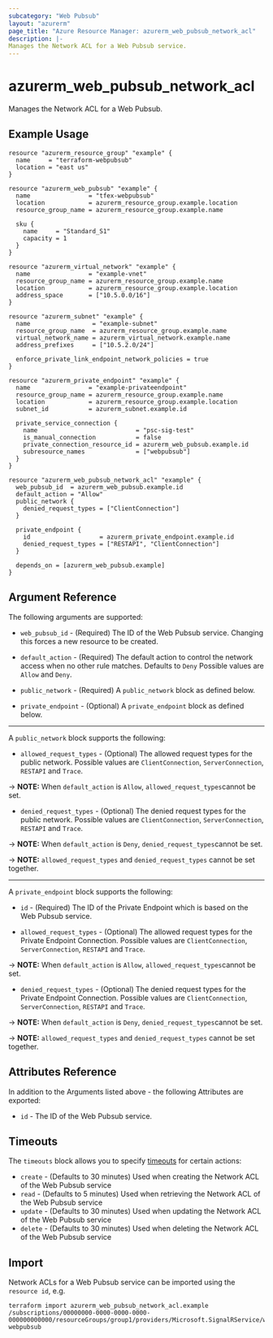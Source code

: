 ```yaml
---
subcategory: "Web Pubsub"
layout: "azurerm"
page_title: "Azure Resource Manager: azurerm_web_pubsub_network_acl"
description: |-
Manages the Network ACL for a Web Pubsub service.
---
```


# azurerm_web_pubsub_network_acl

Manages the Network ACL for a Web Pubsub.

## Example Usage

```hcl
resource "azurerm_resource_group" "example" {
  name     = "terraform-webpubsub"
  location = "east us"
}

resource "azurerm_web_pubsub" "example" {
  name                = "tfex-webpubsub"
  location            = azurerm_resource_group.example.location
  resource_group_name = azurerm_resource_group.example.name

  sku {
    name     = "Standard_S1"
    capacity = 1
  }
}

resource "azurerm_virtual_network" "example" {
  name                = "example-vnet"
  resource_group_name = azurerm_resource_group.example.name
  location            = azurerm_resource_group.example.location
  address_space       = ["10.5.0.0/16"]
}

resource "azurerm_subnet" "example" {
  name                 = "example-subnet"
  resource_group_name  = azurerm_resource_group.example.name
  virtual_network_name = azurerm_virtual_network.example.name
  address_prefixes     = ["10.5.2.0/24"]

  enforce_private_link_endpoint_network_policies = true
}

resource "azurerm_private_endpoint" "example" {
  name                = "example-privateendpoint"
  resource_group_name = azurerm_resource_group.example.name
  location            = azurerm_resource_group.example.location
  subnet_id           = azurerm_subnet.example.id

  private_service_connection {
    name                           = "psc-sig-test"
    is_manual_connection           = false
    private_connection_resource_id = azurerm_web_pubsub.example.id
    subresource_names              = ["webpubsub"]
  }
}

resource "azurerm_web_pubsub_network_acl" "example" {
  web_pubsub_id  = azurerm_web_pubsub.example.id
  default_action = "Allow"
  public_network {
    denied_request_types = ["ClientConnection"]
  }

  private_endpoint {
    id                   = azurerm_private_endpoint.example.id
    denied_request_types = ["RESTAPI", "ClientConnection"]
  }

  depends_on = [azurerm_web_pubsub.example]
}
```

## Argument Reference

The following arguments are supported:

* `web_pubsub_id` - (Required) The ID of the Web Pubsub service. Changing this forces a new resource to be created.

* `default_action` - (Required) The default action to control the network access when no other rule matches. Defaults to `Deny` Possible values are `Allow` and `Deny`.

* `public_network` - (Required) A `public_network` block as defined below.

* `private_endpoint` - (Optional) A `private_endpoint` block as defined below.

---

A `public_network` block supports the following:

* `allowed_request_types` - (Optional) The allowed request types for the public network. Possible values are `ClientConnection`, `ServerConnection`, `RESTAPI` and `Trace`.

-> **NOTE:** When `default_action` is `Allow`, `allowed_request_types`cannot be set.

* `denied_request_types` - (Optional) The denied request types for the public network. Possible values are `ClientConnection`, `ServerConnection`, `RESTAPI` and `Trace`.

-> **NOTE:** When `default_action` is `Deny`, `denied_request_types`cannot be set.

-> **NOTE:** `allowed_request_types` and `denied_request_types` cannot be set together.

---

A `private_endpoint` block supports the following:

* `id` - (Required) The ID of the Private Endpoint which is based on the Web Pubsub service.

* `allowed_request_types` - (Optional) The allowed request types for the Private Endpoint Connection. Possible values are `ClientConnection`, `ServerConnection`, `RESTAPI` and `Trace`.

-> **NOTE:** When `default_action` is `Allow`, `allowed_request_types`cannot be set.

* `denied_request_types` - (Optional) The denied request types for the Private Endpoint Connection. Possible values are `ClientConnection`, `ServerConnection`, `RESTAPI` and `Trace`.

-> **NOTE:** When `default_action` is `Deny`, `denied_request_types`cannot be set.

-> **NOTE:** `allowed_request_types` and `denied_request_types` cannot be set together.

## Attributes Reference

In addition to the Arguments listed above - the following Attributes are exported:

* `id` - The ID of the Web Pubsub service.

## Timeouts

The `timeouts` block allows you to specify [timeouts](https://www.terraform.io/docs/configuration/resources.html#timeouts) for certain actions:

* `create` - (Defaults to 30 minutes) Used when creating the Network ACL of the Web Pubsub service
* `read` - (Defaults to 5 minutes) Used when retrieving the Network ACL of the Web Pubsub service
* `update` - (Defaults to 30 minutes) Used when updating the Network ACL of the Web Pubsub service
* `delete` - (Defaults to 30 minutes) Used when deleting the Network ACL of the Web Pubsub service

## Import

Network ACLs for a Web Pubsub service can be imported using the `resource id`, e.g.

```shell
terraform import azurerm_web_pubsub_network_acl.example /subscriptions/00000000-0000-0000-0000-000000000000/resourceGroups/group1/providers/Microsoft.SignalRService/webPubSub/tfex-webpubsub
```